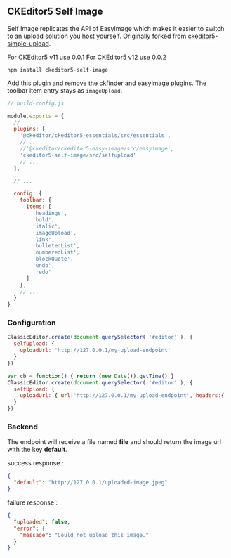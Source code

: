 ## CKEditor5 Self Image

Self Image replicates the API of EasyImage which makes it easier to switch to an upload solution you host yourself. Originally forked from [ckeditor5-simple-upload](https://github.com/pourquoi/ckeditor5-simple-upload).

For CKEditor5 v11 use 0.0.1
For CKEditor5 v12 use 0.0.2

```
npm install ckeditor5-self-image
```

Add this plugin and remove the ckfinder and easyimage plugins. The toolbar item entry stays as `imageUpload`.

```javascript
// build-config.js

module.exports = {
  // ...
  plugins: [
    '@ckeditor/ckeditor5-essentials/src/essentials',
    // ...
    //'@ckeditor/ckeditor5-easy-image/src/easyimage',
    'ckeditor5-self-image/src/selfupload'
    // ...
  ],

  // ...

  config: {
    toolbar: {
      items: [
        'headings',
        'bold',
        'italic',
        'imageUpload',
        'link',
        'bulletedList',
        'numberedList',
        'blockQuote',
        'undo',
        'redo'
      ]
    },
    // ...
  }
}

```

### Configuration

```javascript
ClassicEditor.create(document.querySelector( '#editor' ), {
  selfUpload: {
    uploadUrl: 'http://127.0.0.1/my-upload-endpoint'
  }
})
```

```javascript
var cb = function() { return (new Date()).getTime() }
ClassicEditor.create(document.querySelector( '#editor' ), {
  selfUpload: {
    uploadUrl: { url:'http://127.0.0.1/my-upload-endpoint', headers:{ 'x-header':'myhead', 'x-header-cb': cb } }
  }
})
```

### Backend

The endpoint will receive a file named **file** and should return the image url with the key **default**.

success response :
```json
{
  "default": "http://127.0.0.1/uploaded-image.jpeg"
}
```

failure response :
```json
{
  "uploaded": false,
  "error": {
    "message": "Could not upload this image."
  }
}
```
